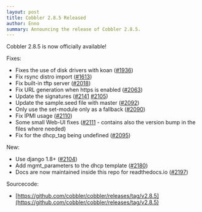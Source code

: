 ```yaml
---
layout: post
title: Cobbler 2.8.5 Released
author: Enno
summary: Announcing the release of Cobbler 2.8.5.
---
```


Cobbler 2.8.5 is now officially available!

Fixes:

- Fixes the use of disk drivers with koan ([#1936](https://github.com/cobbler/cobbler/pull/1936))
- Fix rsync distro import ([#1613](https://github.com/cobbler/cobbler/issues/1613))
- Fix built-in tftp server ([#2018](https://github.com/cobbler/cobbler/pull/2018))
- Fix URL generation when https is enabled ([#2063](https://github.com/cobbler/cobbler/pull/2063))
- Update the signatures ([#2141](https://github.com/cobbler/cobbler/pull/2141)
  [#2105](https://github.com/cobbler/cobbler/pull/2105))
- Update the sample.seed file with master ([#2092](https://github.com/cobbler/cobbler/pull/2092))
- Only use the set-module only as a fallback ([#2090](https://github.com/cobbler/cobbler/pull/2090))
- Fix IPMI usage ([#2110](https://github.com/cobbler/cobbler/pull/2110))
- Some small Web-UI fixes ([#2111](https://github.com/cobbler/cobbler/pull/2111) - contains also the version bump in
  the files where needed)
- Fix for the dhcp_tag being undefined ([#2095](https://github.com/cobbler/cobbler/pull/2095))

New:

- Use django 1.8+ ([#2104](https://github.com/cobbler/cobbler/pull/2104))
- Add mgmt_parameters to the dhcp template ([#2180](https://github.com/cobbler/cobbler/pull/2180))
- Docs are now maintained inside this repo for readthedocs.io ([#2197](https://github.com/cobbler/cobbler/pull/2197))


Sourcecode:

* [https://github.com/cobbler/cobbler/releases/tag/v2.8.5](https://github.com/cobbler/cobbler/releases/tag/v2.8.5)
